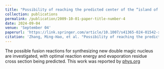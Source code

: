 ```yaml
---
title: "Possibility of reaching the predicted center of the “island of stability” via the radioactive beam-induced fusion reactions"
collection: publications
permalink: /publication/2009-10-01-paper-title-number-4
date: 2024-09-04
venue: 'September 04'
paperurl: 'https://link.springer.com/article/10.1007/s41365-024-01542-x'
citation: 'Zhang, Ming-Hao, et al. "Possibility of reaching the predicted center of the “island of stability” via the radioactive beam-induced fusion reactions."  Nuclear Science and Techniques 36.9 (2024): 95.'
---
```


The possible fusion reactions for synthesizing new double magic nucleus are investigated, with optimal reaction energy and evaporation residue cross section being predicted. This work was reported by [phys.org](https://phys.org/news/2024-09-fusion-reactions-superheavy-nuclei-unique.html)

